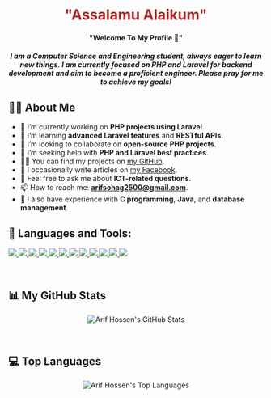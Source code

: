 
<h1 align="center"> <span style="color: brown">"Assalamu Alaikum"</span> </h1>
<h4 align="center"> "Welcome To My Profile 💐" </h4>
<!--
<p align="center">
<img src="https://iili.io/2xvebol.jpg" alt="Welcome Image" width="250" height="200">
</p>
-->

<h5 align="center">
    I am a Computer Science and Engineering student, always eager to learn new things. 
    I am currently focused on PHP and Laravel for backend development and aim to become a proficient engineer. 
    Please pray for me to achieve my goals!
</h5>

## 🙋‍♂️ About Me
- 🔭 I’m currently working on **PHP projects using Laravel**.
- 🌱 I’m learning **advanced Laravel features** and **RESTful APIs**.
- 👯 I’m looking to collaborate on **open-source PHP projects**.
- 🤝 I’m seeking help with **PHP and Laravel best practices**.
- 👨‍💻 You can find my projects on [my GitHub](https://github.com/ArifHossen005).
- 📝 I occasionally write articles on [my Facebook](https://www.facebook.com/iamarifhossen).
- 💬 Feel free to ask me about **ICT-related questions**.
- 📫 How to reach me: **arifsohag2500@gmail.com**.
- 📄 I also have experience with **C programming**, **Java**, and **database management**.

## 🚀 Languages and Tools:
<p align="left">
    <a href="https://www.php.net/" target="_blank"> <img src="https://img.icons8.com/officel/40/000000/php-logo.png"/> </a>
    <a href="https://laravel.com/" target="_blank"> <img src="https://img.icons8.com/fluency/48/000000/laravel.png"/> </a>
    <a href="https://www.mysql.com/" target="_blank"> <img src="https://img.icons8.com/fluency/48/000000/mysql-logo.png"/> </a>
    <a href="https://www.w3.org/html/" target="_blank"> <img src="https://img.icons8.com/color/48/000000/html-5.png"/> </a>
    <a href="https://www.w3schools.com/css/" target="_blank"> <img src="https://img.icons8.com/color/48/000000/css3.png"/> </a>
    <a href="https://getbootstrap.com" target="_blank"> <img src="https://img.icons8.com/color/48/000000/bootstrap.png"/> </a>
    <a href="https://tailwindcss.com/" target="_blank"> <img src="https://img.icons8.com/color/48/000000/tailwind-css.png"/> </a>
    <a href="https://www.javascript.com/" target="_blank"> <img src="https://img.icons8.com/color/48/000000/javascript.png"/> </a>
    <a href="https://git-scm.com/" target="_blank"> <img src="https://img.icons8.com/color/48/000000/git.png"/> </a>
    <a href="https://github.com/" target="_blank"> <img src="https://img.icons8.com/material-sharp/48/000000/github.png"/> </a>
    <a href="https://code.visualstudio.com/" target="_blank"> <img src="https://img.icons8.com/fluent/48/000000/visual-studio-code-2019.png"/> </a>
    <a href="https://www.jetbrains.com/phpstorm/" target="_blank"> <img src="https://img.icons8.com/color/48/000000/phpstorm-1.png"/> </a>
</p>

<br/>

## 📊 My GitHub Stats
<p align="center">
    <img alt="Arif Hossen's GitHub Stats" src="https://github-readme-stats.vercel.app/api?username=ArifHossen005&show_icons=true&count_private=true&theme=radical&hide_border=true&bg_color=0D1117" />
</p>

<br/>

## 💻 Top Languages
<p align="center">
    <img alt="Arif Hossen's Top Languages" src="https://github-readme-stats.vercel.app/api/top-langs/?username=ArifHossen005&langs_count=8&count_private=true&layout=compact&theme=radical&hide_border=true&bg_color=0D1117" />
</p>

<br/>
